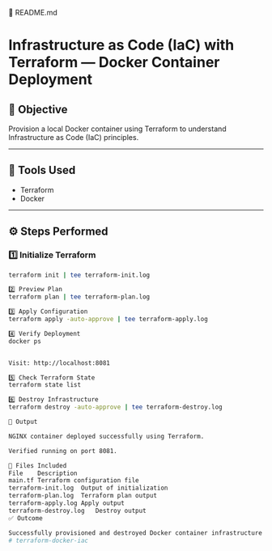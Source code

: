 📘 README.md
# Infrastructure as Code (IaC) with Terraform — Docker Container Deployment

## 🎯 Objective
Provision a local Docker container using Terraform to understand Infrastructure as Code (IaC) principles.

---

## 🧰 Tools Used
- Terraform
- Docker

---

## ⚙️ Steps Performed

### 1️⃣ Initialize Terraform
```bash
terraform init | tee terraform-init.log

2️⃣ Preview Plan
terraform plan | tee terraform-plan.log

3️⃣ Apply Configuration
terraform apply -auto-approve | tee terraform-apply.log

4️⃣ Verify Deployment
docker ps


Visit: http://localhost:8081

5️⃣ Check Terraform State
terraform state list

6️⃣ Destroy Infrastructure
terraform destroy -auto-approve | tee terraform-destroy.log

🧱 Output

NGINX container deployed successfully using Terraform.

Verified running on port 8081.

🧩 Files Included
File	Description
main.tf	Terraform configuration file
terraform-init.log	Output of initialization
terraform-plan.log	Terraform plan output
terraform-apply.log	Apply output
terraform-destroy.log	Destroy output
✅ Outcome

Successfully provisioned and destroyed Docker container infrastructure using Terraform, demonstrating IaC automation
# terraform-docker-iac

